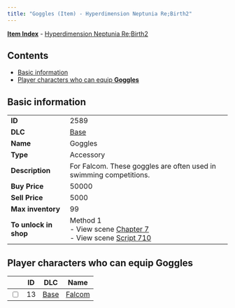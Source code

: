 ```yaml
---
title: "Goggles (Item) - Hyperdimension Neptunia Re;Birth2"
---
```


[**Item Index**](/neptunia/rb2/item/index.html) - [Hyperdimension Neptunia Re;Birth2](/neptunia/rb2)

## Contents

- [Basic information](#basic-information)
- [Player characters who can equip **Goggles**](#player-characters-who-can-equip-goggles)

## Basic information

|   |   |
| -- | -- |
| **ID** | 2589 |
| **DLC** | [Base](/neptunia/rb2/dlc/0-base.html) |
| **Name** | Goggles |
| **Type** | Accessory |
| **Description** | For Falcom. These goggles are often used in swimming competitions. |
| **Buy Price** | 50000 |
| **Sell Price** | 5000 |
| **Max inventory** | 99 |
| **To unlock in shop** | Method 1<br />- View scene [Chapter 7](/neptunia/rb2/scene/0-452-chapter-7.html)<br />- View scene [Script 710](/neptunia/rb2/scene/0-710-script-710.html) |

## Player characters who can equip **Goggles**

|    | ID | DLC | Name |
| -- | -- | --- | ---- |
| <input type="checkbox" id="rb2-player-0-13" class="trackbox" /> | 13 | [Base](/neptunia/rb2/dlc/0-base.html) | [Falcom](/neptunia/rb2/player/0-13-falcom.html) |